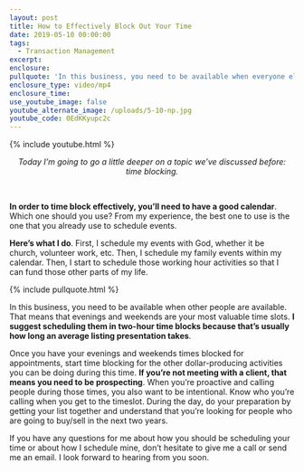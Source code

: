 ```yaml
---
layout: post
title: How to Effectively Block Out Your Time
date: 2019-05-10 00:00:00
tags:
  - Transaction Management
excerpt:
enclosure:
pullquote: 'In this business, you need to be available when everyone else is available.'
enclosure_type: video/mp4
enclosure_time:
use_youtube_image: false
youtube_alternate_image: /uploads/5-10-np.jpg
youtube_code: 0EdKKyupc2c
---
```


{% include youtube.html %}

<center><em>Today I&rsquo;m going to go a little deeper on a topic we&rsquo;ve discussed before: time blocking.</em></center>

&nbsp;

**In order to time block effectively, you’ll need to have a good calendar**. Which one should you use? From my experience, the best one to use is the one that you already use to schedule events.

**Here’s what I do**. First, I schedule my events with God, whether it be church, volunteer work, etc. Then, I schedule my family events within my calendar. Then, I start to schedule those working hour activities so that I can fund those other parts of my life.

{% include pullquote.html %}

In this business, you need to be available when other people are available. That means that evenings and weekends are your most valuable time slots. **I suggest scheduling them in two-hour time blocks because that’s usually how long an average listing presentation takes**.

Once you have your evenings and weekends times blocked for appointments, start time blocking for the other dollar-producing activities you can be doing during this time. **If you’re not meeting with a client, that means you need to be prospecting**. When you’re proactive and calling people during those times, you also want to be intentional. Know who you’re calling when you get to the timeslot. During the day, do your preparation by getting your list together and understand that you’re looking for people who are going to buy/sell in the next two years.

If you have any questions for me about how you should be scheduling your time or about how I schedule mine, don’t hesitate to give me a call or send me an email. I look forward to hearing from you soon.